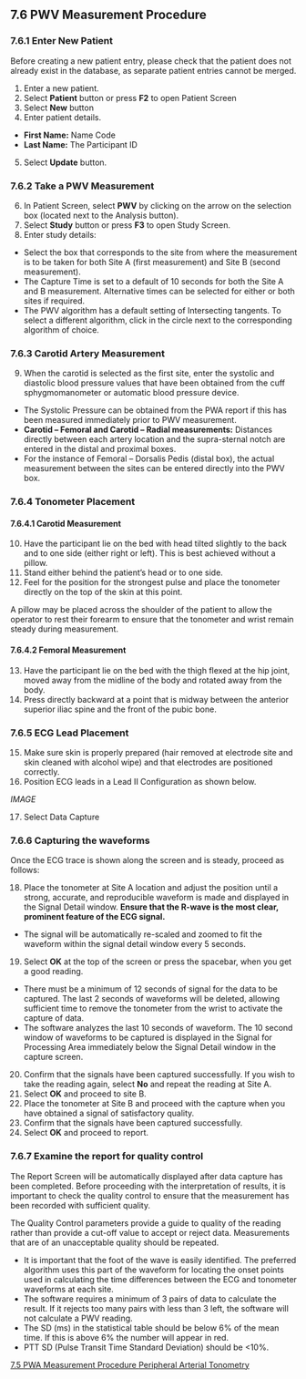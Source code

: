 ## 7.6 PWV Measurement Procedure

### 7.6.1 Enter New Patient

Before creating a new patient entry, please check that the patient does not already exist in the database, as separate patient entries cannot be merged.

1. Enter a new patient.
2. Select **Patient** button or press **F2** to open Patient Screen
3. Select **New** button
4. Enter patient details.
 * **First Name:** Name Code
 * **Last Name:** The Participant ID
5. Select **Update** button.

### 7.6.2 Take a PWV Measurement

6. In Patient Screen, select **PWV** by clicking on the arrow on the selection box (located next to the Analysis button).
7. Select **Study** button or press **F3** to open Study Screen.
8. Enter study details:

 * Select the box that corresponds to the site from where the measurement is to be taken for both Site A (first measurement) and Site B (second measurement).
 * The Capture Time is set to a default of 10 seconds for both the Site A and B measurement.  Alternative times can be selected for either or both sites if required.
 * The PWV algorithm has a default setting of Intersecting tangents.  To select a different algorithm, click in the circle next to the corresponding algorithm of choice.

### 7.6.3 Carotid Artery Measurement

9. When the carotid is selected as the first site, enter the systolic and diastolic blood pressure values that have been obtained from the cuff sphygmomanometer or automatic blood pressure device.

 * The Systolic Pressure can be obtained from the PWA report if this has been measured immediately prior to PWV measurement.
 * **Carotid – Femoral and Carotid – Radial measurements:**
  Distances directly between each artery location and the supra-sternal notch are entered in the distal and proximal boxes.
 * For the instance of Femoral – Dorsalis Pedis (distal box), the actual measurement between the sites can be entered directly into the PWV box.

### 7.6.4 Tonometer Placement

#### 7.6.4.1 Carotid Measurement

10. Have the participant lie on the bed with head tilted slightly to the back and to one side (either right or left).  This is best achieved without a pillow.
11. Stand either behind the patient’s head or to one side.
12. Feel for the position for the strongest pulse and place the tonometer directly on the top of the skin at this point.

A pillow may be placed across the shoulder of the patient to allow the operator to rest their forearm to ensure that the tonometer and wrist remain steady during measurement.

#### 7.6.4.2 Femoral Measurement

13. Have the participant lie on the bed with the thigh flexed at the hip joint, moved away from the midline of the body and rotated away from the body.
14. Press directly backward at a point that is midway between the anterior superior iliac spine and the front of the pubic bone.

### 7.6.5 ECG Lead Placement

15. Make sure skin is properly prepared (hair removed at electrode site and skin cleaned with alcohol wipe) and that electrodes are positioned correctly.
16. Position ECG leads in a Lead II Configuration as shown below.

_IMAGE_

17. Select Data Capture

### 7.6.6 Capturing the waveforms

Once the ECG trace is shown along the screen and is steady, proceed as follows:

18. Place the tonometer at Site A location and adjust the position until a strong, accurate, and reproducible waveform is made and displayed in the Signal Detail window. **Ensure that the R-wave is the most clear, prominent feature of the ECG signal.**
 * The signal will be automatically re-scaled and zoomed to fit the waveform within the signal detail window every 5 seconds.
19. Select **OK** at the top of the screen or press the spacebar, when you get a good reading.
 * There must be a minimum of 12 seconds of signal for the data to be captured.  The last 2 seconds of waveforms will be deleted, allowing sufficient time to remove the tonometer from the wrist to activate the capture of data.
 * The software analyzes the last 10 seconds of waveform.  The 10 second window of waveforms to be captured is displayed in the Signal for Processing Area immediately below the Signal Detail window in the capture screen.
20. Confirm that the signals have been captured successfully. If you wish to take the reading again, select **No** and repeat the reading at Site A.
21. Select **OK** and proceed to site B.
22. Place the tonometer at Site B and proceed with the capture when you have obtained a signal of satisfactory quality.
23. Confirm that the signals have been captured successfully.
24. Select **OK** and proceed to report.

### 7.6.7 Examine the report for quality control

The Report Screen will be automatically displayed after data capture has been completed. Before proceeding with the interpretation of results, it is important to check the quality control to ensure that the measurement has been recorded with sufficient quality.

The Quality Control parameters provide a guide to quality of the reading rather than provide a cut-off value to accept or reject data.  Measurements that are of an unacceptable quality should be repeated.

* It is important that the foot of the wave is easily identified.  The preferred algorithm uses this part of the waveform for locating the onset points used in calculating the time differences between the ECG and tonometer waveforms at each site.
* The software requires a minimum of 3 pairs of data to calculate the result.  If it rejects too many pairs with less than 3 left, the software will not calculate a PWV reading.
* The SD (ms) in the statistical table should be below 6% of the mean time.  If this is above 6% the number will appear in red.
* PTT SD (Pulse Transit Time Standard Deviation) should be <10%.



<div class="center">
<div class="btn-group">
  <a href=":pages_path:/manuals/peripheral-arterial-tonometry/7-05-pwa-measurement-procedure.md" class="btn btn-default">
    <span class="glyphicon glyphicon-chevron-left"></span>
    7.5 PWA Measurement Procedure
  </a>

  <a href=":pages_path:/manuals/blood-collection-processing" class="btn btn-default">
    <span class="glyphicon glyphicon-chevron-up"></span>
    Peripheral Arterial Tonometry
  </a>
